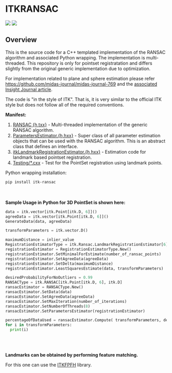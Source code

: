 ITKRANSAC
=================================

[<img src="https://github.com/InsightSoftwareConsortium/ITKRANSAC/actions/workflows/build-test-package.yml/badge.svg">](https://github.com/InsightSoftwareConsortium/ITKRANSAC/actions)
[<img src="https://img.shields.io/pypi/v/itk-ransac.svg">](https://pypi.python.org/pypi/itk-ransac)

Overview
--------

This is the source code for a C++ templated implementation of the RANSAC
algorithm and associated Python wrapping. The implementation is
multi-threaded. This repository is only for pointset registratation and
differs slightly from the original generic implementation due to optimization.

For implementation related to plane and sphere estimation
please refer https://github.com/midas-journal/midas-journal-769 and the
[associated Insight Journal article](https://doi.org/10.54294/ia6mzx).

The code is "in the style of ITK". That is, it is very similar to the official
ITK style but does not follow all of the required conventions.

**Manifest:**

1. [RANSAC {h,txx}](./include/itkRANSAC.hxx) - Multi-threaded implementation of the generic RANSAC algorithm.
2. [ParametersEstimator.{h,hxx}](./include/itkParametersEstimator.hxx) - Super class of all parameter estimation objects
that can be used with the RANSAC algorithm. This is an abstract class that
defines an interface.
3. [itkLandmarkRegistrationEstimator.{h,hxx}](./include/itkLandmarkRegistrationEstimator.hxx) - Estimation code for landmark based pointset registration.
4. [Testing/*.cxx](./test/itkRansacTest_LandmarkRegistration) - Test for the PointSet registration using landmark points.

Python wrapping installation:

```
pip install itk-ransac
```

<br/><br/>
**Sample Usage in Python for 3D PointSet is shown here:**
```python
data = itk.vector[itk.Point[itk.D, 6]]()
agreeData = itk.vector[itk.Point[itk.D, 6]]()
GenerateData(data, agreeData)

transformParameters = itk.vector.D()

maximumDistance = inlier_value
RegistrationEstimatorType = itk.Ransac.LandmarkRegistrationEstimator[6]
registrationEstimator = RegistrationEstimatorType.New()
registrationEstimator.SetMinimalForEstimate(number_of_ransac_points)
registrationEstimator.SetAgreeData(agreeData)
registrationEstimator.SetDelta(maximumDistance)
registrationEstimator.LeastSquaresEstimate(data, transformParameters)

desiredProbabilityForNoOutliers = 0.99
RANSACType = itk.RANSAC[itk.Point[itk.D, 6], itk.D]
ransacEstimator = RANSACType.New()
ransacEstimator.SetData(data)
ransacEstimator.SetAgreeData(agreeData)
ransacEstimator.SetMaxIteration(number_of_iterations)
ransacEstimator.SetNumberOfThreads(8)
ransacEstimator.SetParametersEstimator(registrationEstimator)

percentageOfDataUsed = ransacEstimator.Compute( transformParameters, desiredProbabilityForNoOutliers )
for i in transformParameters:
  print(i)
```

<br/><br/>

**Landmarks can be obtained by performing feature matching.**

For this one can use the [ITKFPFH](https://github.com/InsightSoftwareConsortium/ITKFPFH) library.
